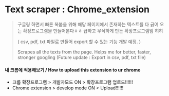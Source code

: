 # Text scraper : Chrome_extension

> 구글링 하면서 빠른 복붙을 위해 해당 페이지에서 존재하는 텍스트를 다 긁어 오는 확장프로그램을 만들어본다ㅎㅎ 급하고 무식하게 만든 확장프로그램임 히히
>
> ( csv, pdf, txt 파일로 만들어 export 할 수 있는 기능 개발 예정. )
>
> Scrapes all the texts from the page. Helps me for better, faster, stronger googling
> (Future update : Export in csv, pdf, txt file)
#### 내 크롬에 적용해보기 / How to upload this extension to ur chrome
- 크롬 확장프로그램 > 개발자모드 ON > 확장프로그램 업로드!!!!!!
- Chrome extension > develop mode ON > Upload!!!!!!
